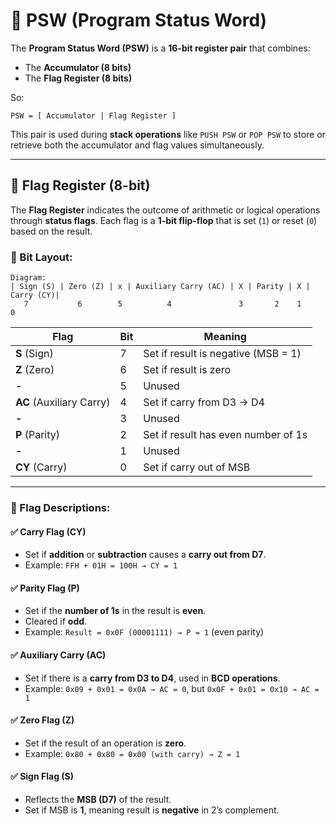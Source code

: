 # 🔹 PSW (Program Status Word)

The **Program Status Word (PSW)** is a **16-bit register pair** that combines:

* The **Accumulator (8 bits)**
* The **Flag Register (8 bits)**

So:

```
PSW = [ Accumulator | Flag Register ]
```

This pair is used during **stack operations** like `PUSH PSW` or `POP PSW` to store or retrieve both the accumulator and flag values simultaneously.

---

## 🔸 Flag Register (8-bit)

The **Flag Register** indicates the outcome of arithmetic or logical operations through **status flags**. Each flag is a **1-bit flip-flop** that is set (`1`) or reset (`0`) based on the result.

### 🧠 Bit Layout:
```
Diagram: 
| Sign (S) | Zero (Z) | x | Auxiliary Carry (AC) | X | Parity | X | Carry (CY)|
   7           6        5          4               3       2    1        0
```

| Flag                     | Bit | Meaning                             |
| ------------------------ | --- | ----------------------------------- |
| **S** (Sign)             | 7   | Set if result is negative (MSB = 1) |
| **Z** (Zero)             | 6   | Set if result is zero               |
| **-**                    | 5   | Unused                              |
| **AC** (Auxiliary Carry) | 4   | Set if carry from D3 → D4           |
| **-**                    | 3   | Unused                              |
| **P** (Parity)           | 2   | Set if result has even number of 1s |
| **-**                    | 1   | Unused                              |
| **CY** (Carry)           | 0   | Set if carry out of MSB             |

---

### 🔸 Flag Descriptions:

#### ✅ Carry Flag (CY)

* Set if **addition** or **subtraction** causes a **carry out from D7**.
* Example: `FFH + 01H = 100H → CY = 1`

#### ✅ Parity Flag (P)

* Set if the **number of 1s** in the result is **even**.
* Cleared if **odd**.
* Example: `Result = 0x0F (00001111) → P = 1` (even parity)

#### ✅ Auxiliary Carry (AC)

* Set if there is a **carry from D3 to D4**, used in **BCD operations**.
* Example: `0x09 + 0x01 = 0x0A → AC = 0`, but `0x0F + 0x01 = 0x10 → AC = 1`

#### ✅ Zero Flag (Z)

* Set if the result of an operation is **zero**.
* Example: `0x80 + 0x80 = 0x00 (with carry) → Z = 1`

#### ✅ Sign Flag (S)

* Reflects the **MSB (D7)** of the result.
* Set if MSB is **1**, meaning result is **negative** in 2’s complement.

